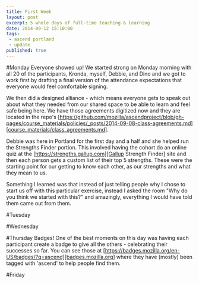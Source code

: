 ```yaml
---
title: First Week
layout: post
excerpt: 5 whole days of full-time teaching & learning
date: 2014-09-12 15:10:00
tags:
 - ascend portland
 - update
published: true
---
```


#Monday
Everyone showed up!  We started strong on Monday morning with all 20
of the participants, Kronda, myself, Debbie, and Dino and we got to work first
by drafting a final version of the attendance expectations that everyone 
would feel comfortable signing.

We then did a designed alliance - which means everyone gets to speak out
about what they needed from our shared space to be able to learn and feel
safe being here.  We have those agreements digitized now and they are located
in the repo's [https://github.com/mozilla/ascendproject/blob/gh-pages/course_materials/policies/_posts/2014-09-08-class-agreements.md][course_materials/class_agreements.md].

Debbie was here in Portland for the first day and a half and she helped run
the Strengths Finder portion.  This involved having the cohort do an online
quiz at the [https://strengths.gallup.com][Gallup Strength Finder] site and then
each person gets a custom list of their top 5 strengths.  These were the starting
point for our getting to know each other, as our strengths and what they mean to us.

Something I learned was that instead of just telling people why I chose to start
us off with this particular exercise, instead I asked the room "Why do you think 
we started with this?" and amazingly, everything I would have told them came
out from them.

#Tuesday


#Wednesday


#Thursday
Badges!  One of the best moments on this day was having each participant create
a badge to give all the others - celebrating their successes so far. You can see those
at [https://badges.mozilla.org/en-US/badges/?q=ascend][badges.mozilla.org] where they
have (mostly) been tagged with 'ascend' to help people find them.  

#Friday


